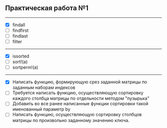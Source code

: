 ## Практическая работа №1
___

- [x] findall
- [ ] findfirst
- [ ] findlast
- [ ] filter

___

- [x] issorted
- [ ] sort!(a)
- [ ] sortperm!(a)

___

- [x] Написать функцию, формирующую срез заданной матрицы по заданным наборам индексов
- [ ] Требуется написать функцию, осуществляющую сортировку каждого столбца матрицы по отдельности методом "пузырька"
- [ ] Добавить во все ранее написанные функции сортировки такой именованный параметр by
- [ ] Написать функцию, осуществляющую сортировку столбцов матрицы по произвольно заданному значению ключа.